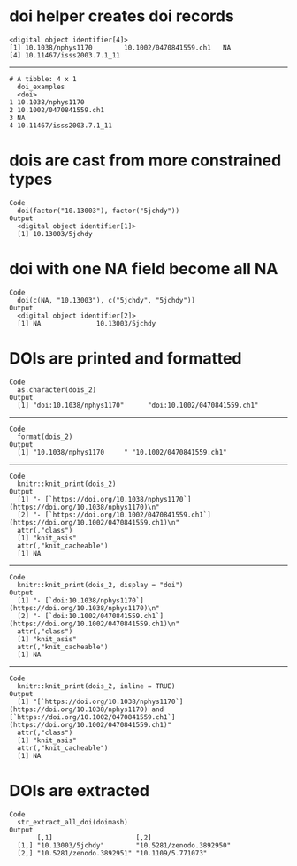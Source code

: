 # doi helper creates doi records

    <digital object identifier[4]>
    [1] 10.1038/nphys1170        10.1002/0470841559.ch1   NA                      
    [4] 10.11467/isss2003.7.1_11

---

    # A tibble: 4 x 1
      doi_examples            
      <doi>                   
    1 10.1038/nphys1170       
    2 10.1002/0470841559.ch1  
    3 NA                      
    4 10.11467/isss2003.7.1_11

# dois are cast from more constrained types

    Code
      doi(factor("10.13003"), factor("5jchdy"))
    Output
      <digital object identifier[1]>
      [1] 10.13003/5jchdy

# doi with one NA field become all NA

    Code
      doi(c(NA, "10.13003"), c("5jchdy", "5jchdy"))
    Output
      <digital object identifier[2]>
      [1] NA              10.13003/5jchdy

# DOIs are printed and formatted

    Code
      as.character(dois_2)
    Output
      [1] "doi:10.1038/nphys1170"      "doi:10.1002/0470841559.ch1"

---

    Code
      format(dois_2)
    Output
      [1] "10.1038/nphys1170     " "10.1002/0470841559.ch1"

---

    Code
      knitr::knit_print(dois_2)
    Output
      [1] "- [`https://doi.org/10.1038/nphys1170`](https://doi.org/10.1038/nphys1170)\n"          
      [2] "- [`https://doi.org/10.1002/0470841559.ch1`](https://doi.org/10.1002/0470841559.ch1)\n"
      attr(,"class")
      [1] "knit_asis"
      attr(,"knit_cacheable")
      [1] NA

---

    Code
      knitr::knit_print(dois_2, display = "doi")
    Output
      [1] "- [`doi:10.1038/nphys1170`](https://doi.org/10.1038/nphys1170)\n"          
      [2] "- [`doi:10.1002/0470841559.ch1`](https://doi.org/10.1002/0470841559.ch1)\n"
      attr(,"class")
      [1] "knit_asis"
      attr(,"knit_cacheable")
      [1] NA

---

    Code
      knitr::knit_print(dois_2, inline = TRUE)
    Output
      [1] "[`https://doi.org/10.1038/nphys1170`](https://doi.org/10.1038/nphys1170) and [`https://doi.org/10.1002/0470841559.ch1`](https://doi.org/10.1002/0470841559.ch1)"
      attr(,"class")
      [1] "knit_asis"
      attr(,"knit_cacheable")
      [1] NA

# DOIs are extracted

    Code
      str_extract_all_doi(doimash)
    Output
           [,1]                     [,2]                    
      [1,] "10.13003/5jchdy"        "10.5281/zenodo.3892950"
      [2,] "10.5281/zenodo.3892951" "10.1109/5.771073"      

